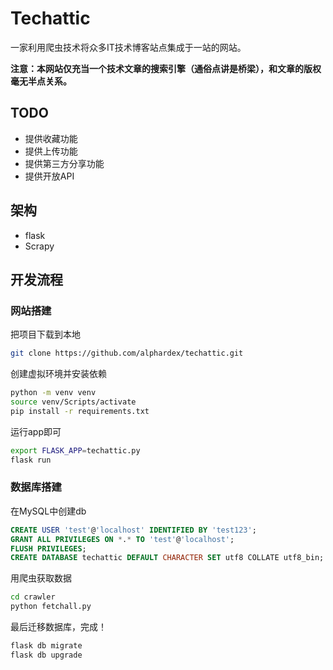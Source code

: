 # Techattic

一家利用爬虫技术将众多IT技术博客站点集成于一站的网站。

**注意：本网站仅充当一个技术文章的搜索引擎（通俗点讲是桥梁），和文章的版权毫无半点关系。**

## TODO

- 提供收藏功能
- 提供上传功能
- 提供第三方分享功能
- 提供开放API

## 架构

- flask
- Scrapy

## 开发流程

### 网站搭建

把项目下载到本地

``` bash
git clone https://github.com/alphardex/techattic.git
```

创建虚拟环境并安装依赖

``` bash
python -m venv venv
source venv/Scripts/activate
pip install -r requirements.txt
```

运行app即可

``` bash
export FLASK_APP=techattic.py
flask run
```

### 数据库搭建

在MySQL中创建db

``` sql
CREATE USER 'test'@'localhost' IDENTIFIED BY 'test123';
GRANT ALL PRIVILEGES ON *.* TO 'test'@'localhost';
FLUSH PRIVILEGES;
CREATE DATABASE techattic DEFAULT CHARACTER SET utf8 COLLATE utf8_bin;
```

用爬虫获取数据

``` bash
cd crawler
python fetchall.py
```

最后迁移数据库，完成！

``` bash
flask db migrate
flask db upgrade
```